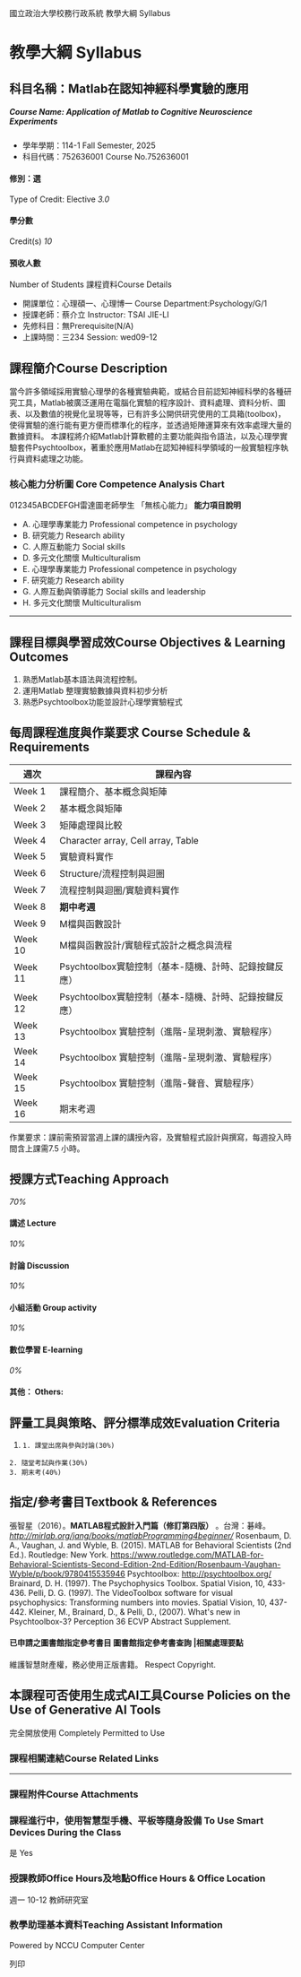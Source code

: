 國立政治大學校務行政系統 教學大綱 Syllabus
# 教學大綱 Syllabus
##  科目名稱：Matlab在認知神經科學實驗的應用
#####  Course Name: Application of Matlab to Cognitive Neuroscience Experiments
  * 學年學期：114-1 Fall Semester, 2025 
  * 科目代碼：752636001 Course No.752636001


#### 修別：選
Type of Credit: Elective 
_3.0_
#### 學分數
Credit(s)
_10_
#### 預收人數
Number of Students
課程資料Course Details
  * 開課單位：心理碩一、心理博一 Course Department:Psychology/G/1 
  * 授課老師：蔡介立 Instructor: TSAI JIE-LI 
  * 先修科目：無Prerequisite(N/A)
  * 上課時間：三234 Session: wed09-12


##  課程簡介Course Description
當今許多領域採用實驗心理學的各種實驗典範，或結合目前認知神經科學的各種研究工具，Matlab被廣泛運用在電腦化實驗的程序設計、資料處理、資料分析、圖表、以及數值的視覺化呈現等等，已有許多公開供研究使用的工具箱(toolbox)，使得實驗的進行能有更方便而標準化的程序，並透過矩陣運算來有效率處理大量的數據資料。
本課程將介紹Matlab計算軟體的主要功能與指令語法，以及心理學實驗套件Psychtoolbox，著重於應用Matlab在認知神經科學領域的一般實驗程序執行與資料處理之功能。
###  核心能力分析圖 Core Competence Analysis Chart
012345ABCDEFGH雷達圖老師學生
「無核心能力」 
**能力項目說明**
  * A. 心理學專業能力 Professional competence in psychology
  * B. 研究能力 Research ability
  * C. 人際互動能力 Social skills
  * D. 多元文化關懷 Multiculturalism
  * E. 心理學專業能力 Professional competence in psychology
  * F. 研究能力 Research ability
  * G. 人際互動與領導能力 Social skills and leadership
  * H. 多元文化關懷 Multiculturalism


* * *
##  課程目標與學習成效Course Objectives & Learning Outcomes 
1. 熟悉Matlab基本語法與流程控制。
2. 運用Matlab 整理實驗數據與資料初步分析
3. 熟悉Psychtoolbox功能並設計心理學實驗程式
##  每周課程進度與作業要求 Course Schedule & Requirements
週次 |  課程內容  
---|---  
Week 1 |  課程簡介、基本概念與矩陣  
Week 2 |  基本概念與矩陣  
Week 3 |  矩陣處理與比較  
Week 4 |  Character array, Cell array, Table  
Week 5 |  實驗資料實作  
Week 6 |  Structure/流程控制與迴圈  
Week 7 |  流程控制與迴圈/實驗資料實作  
Week 8 |  **期中考週**  
Week 9 |  M檔與函數設計  
Week 10 |  M檔與函數設計/實驗程式設計之概念與流程  
Week 11 |  Psychtoolbox實驗控制（基本-隨機、計時、記錄按鍵反應）  
Week 12 |  Psychtoolbox實驗控制（基本-隨機、計時、記錄按鍵反應）  
Week 13 |  Psychtoolbox 實驗控制（進階-呈現刺激、實驗程序）  
Week 14 |  Psychtoolbox 實驗控制（進階-呈現刺激、實驗程序）  
Week 15 |  Psychtoolbox 實驗控制（進階-聲音、實驗程序）  
Week 16 |  期末考週  
作業要求：課前需預習當週上課的講授內容，及實驗程式設計與撰寫，每週投入時間含上課需7.5 小時。
##  授課方式Teaching Approach
_70%_
####  講述 Lecture
_10%_
####  討論 Discussion
_10%_
####  小組活動 Group activity
_10%_
####  數位學習 E-learning
_0%_
####  其他： Others:
##  評量工具與策略、評分標準成效Evaluation Criteria
  1.     1. 課堂出席與參與討論(30%)
    2. 隨堂考試與作業(30%)
    3. 期末考(40%)


##  指定/參考書目Textbook & References
張智星（2016）。**MATLAB程式設計入門篇（修訂第四版）** 。台灣：碁峰。
_http://mirlab.org/jang/books/matlabProgramming4beginner/_
Rosenbaum, D. A., Vaughan, J. and Wyble, B. (2015). MATLAB for Behavioral Scientists (2nd Ed.). Routledge: New York.
https://www.routledge.com/MATLAB-for-Behavioral-Scientists-Second-Edition-2nd-Edition/Rosenbaum-Vaughan-Wyble/p/book/9780415535946
Psychtoolbox: http://psychtoolbox.org/
Brainard, D. H. (1997). The Psychophysics Toolbox. Spatial Vision, 10, 433-436.
Pelli, D. G. (1997). The VideoToolbox software for visual psychophysics: Transforming numbers into movies. Spatial Vision, 10, 437-442.
Kleiner, M., Brainard, D., & Pelli, D., (2007). What's new in Psychtoolbox-3? Perception 36 ECVP Abstract Supplement.
####  已申請之圖書館指定參考書目  圖書館指定參考書查詢 |相關處理要點
維護智慧財產權，務必使用正版書籍。 Respect Copyright.
##  本課程可否使用生成式AI工具Course Policies on the Use of Generative AI Tools
完全開放使用 Completely Permitted to Use
###  課程相關連結Course Related Links
* * *
###  課程附件Course Attachments
###  課程進行中，使用智慧型手機、平板等隨身設備 To Use Smart Devices During the Class
是  Yes
###  授課教師Office Hours及地點Office Hours & Office Location
週一 10-12 教師研究室
###  教學助理基本資料Teaching Assistant Information
Powered by NCCU Computer Center
  
列印
